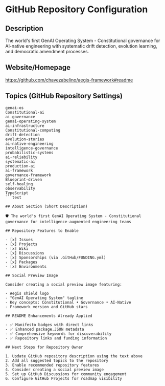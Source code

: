 # GitHub Repository Configuration

## Description

The world's first GenAI Operating System - Constitutional governance for AI-native engineering with systematic drift
detection, evolution learning, and democratic amendment processes.

## Website/Homepage

<https://github.com/chavezabelino/aegis-framework#readme>

## Topics (GitHub Repository Settings)

```text
genai-os
Constitutional-ai
ai-governance
genai-operating-system
ai-infrastructure
Constitutional-computing
drift-detection
evolution-stories
ai-native-engineering
intelligence-governance
probabilistic-systems
ai-reliability
systematic-ai
production-ai
ai-framework
governance-framework
Blueprint-driven
self-healing
observability
TypeScript
```text

## About Section (Short Description)

🛡️ The world's first GenAI Operating System - Constitutional governance for intelligence-augmented engineering teams

## Repository Features to Enable

- [x] Issues
- [x] Projects
- [x] Wiki
- [x] Discussions
- [x] Sponsorships (via .GitHub/FUNDING.yml)
- [x] Packages
- [x] Environments

## Social Preview Image

Consider creating a social preview image featuring:

- Aegis shield logo
- "GenAI Operating System" tagline
- Key concepts: Constitutional • Governance • AI-Native
- Framework version and GitHub stars

## README Enhancements Already Applied

- ✅ Manifesto badges with direct links
- ✅ Enhanced package.JSON metadata
- ✅ Comprehensive keywords for discoverability
- ✅ Repository links and funding information

## Next Steps for Repository Owner

1. Update GitHub repository description using the text above
2. Add all suggested topics to the repository
3. Enable recommended repository features
4. Consider creating a social preview image
5. Set up GitHub Discussions for community engagement
6. Configure GitHub Projects for roadmap visibility
